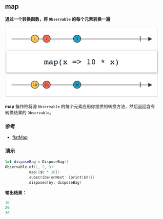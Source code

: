 ## map

**通过一个转换函数，将 `Observable` 的每个元素转换一遍**

![](/assets/Operator/Operators/map.png)

**map** 操作符将源 `Observable` 的每个元素应用你提供的转换方法，然后返回含有转换结果的  `Observable`。

### 参考

* [flatMap](flatMap.md)

### 演示 
```swift
let disposeBag = DisposeBag()
Observable.of(1, 2, 3)
          .map({$0 * 10})
          .subscribe(onNext: {print($0)})
          .disposed(by: disposeBag)
```
**输出结果：** 
```swift 
10
20
30
```
